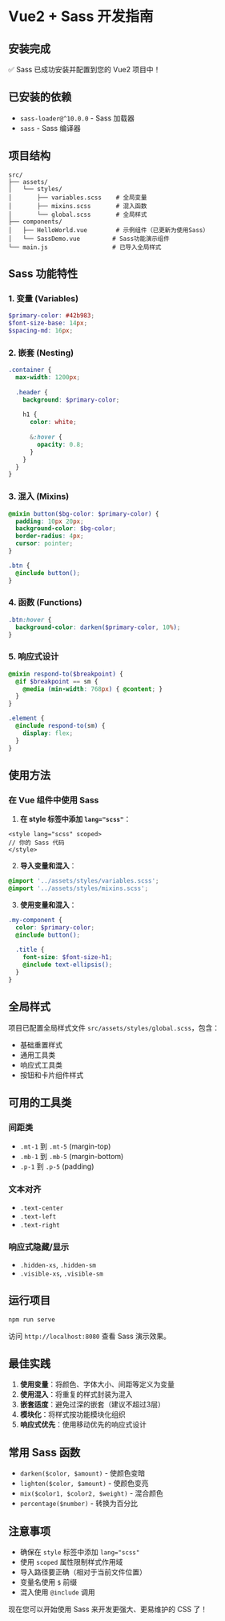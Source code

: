 # Vue2 + Sass 开发指南

## 安装完成

✅ Sass 已成功安装并配置到您的 Vue2 项目中！

## 已安装的依赖

- `sass-loader@^10.0.0` - Sass 加载器
- `sass` - Sass 编译器

## 项目结构

```
src/
├── assets/
│   └── styles/
│       ├── variables.scss    # 全局变量
│       ├── mixins.scss       # 混入函数
│       └── global.scss       # 全局样式
├── components/
│   ├── HelloWorld.vue        # 示例组件（已更新为使用Sass）
│   └── SassDemo.vue         # Sass功能演示组件
└── main.js                  # 已导入全局样式
```

## Sass 功能特性

### 1. 变量 (Variables)

```scss
$primary-color: #42b983;
$font-size-base: 14px;
$spacing-md: 16px;
```

### 2. 嵌套 (Nesting)

```scss
.container {
  max-width: 1200px;
  
  .header {
    background: $primary-color;
    
    h1 {
      color: white;
      
      &:hover {
        opacity: 0.8;
      }
    }
  }
}
```

### 3. 混入 (Mixins)

```scss
@mixin button($bg-color: $primary-color) {
  padding: 10px 20px;
  background-color: $bg-color;
  border-radius: 4px;
  cursor: pointer;
}

.btn {
  @include button();
}
```

### 4. 函数 (Functions)

```scss
.btn:hover {
  background-color: darken($primary-color, 10%);
}
```

### 5. 响应式设计

```scss
@mixin respond-to($breakpoint) {
  @if $breakpoint == sm {
    @media (min-width: 768px) { @content; }
  }
}

.element {
  @include respond-to(sm) {
    display: flex;
  }
}
```

## 使用方法

### 在 Vue 组件中使用 Sass

1. **在 style 标签中添加 `lang="scss"`**：

```vue
<style lang="scss" scoped>
// 你的 Sass 代码
</style>
```

2. **导入变量和混入**：

```scss
@import '../assets/styles/variables.scss';
@import '../assets/styles/mixins.scss';
```

3. **使用变量和混入**：

```scss
.my-component {
  color: $primary-color;
  @include button();
  
  .title {
    font-size: $font-size-h1;
    @include text-ellipsis();
  }
}
```

## 全局样式

项目已配置全局样式文件 `src/assets/styles/global.scss`，包含：

- 基础重置样式
- 通用工具类
- 响应式工具类
- 按钮和卡片组件样式

## 可用的工具类

### 间距类

- `.mt-1` 到 `.mt-5` (margin-top)
- `.mb-1` 到 `.mb-5` (margin-bottom)
- `.p-1` 到 `.p-5` (padding)

### 文本对齐

- `.text-center`
- `.text-left`
- `.text-right`

### 响应式隐藏/显示

- `.hidden-xs`, `.hidden-sm`
- `.visible-xs`, `.visible-sm`

## 运行项目

```bash
npm run serve
```

访问 `http://localhost:8080` 查看 Sass 演示效果。

## 最佳实践

1. **使用变量**：将颜色、字体大小、间距等定义为变量
2. **使用混入**：将重复的样式封装为混入
3. **嵌套适度**：避免过深的嵌套（建议不超过3层）
4. **模块化**：将样式按功能模块化组织
5. **响应式优先**：使用移动优先的响应式设计

## 常用 Sass 函数

- `darken($color, $amount)` - 使颜色变暗
- `lighten($color, $amount)` - 使颜色变亮
- `mix($color1, $color2, $weight)` - 混合颜色
- `percentage($number)` - 转换为百分比

## 注意事项

- 确保在 `style` 标签中添加 `lang="scss"`
- 使用 `scoped` 属性限制样式作用域
- 导入路径要正确（相对于当前文件位置）
- 变量名使用 `$` 前缀
- 混入使用 `@include` 调用

现在您可以开始使用 Sass 来开发更强大、更易维护的 CSS 了！
